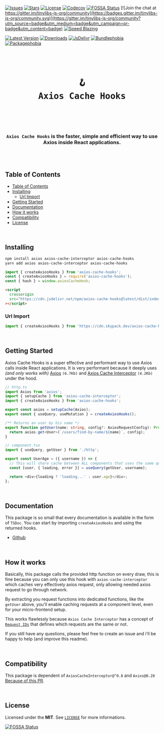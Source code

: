 <br />

[![Issues](https://img.shields.io/github/issues/arthurfiorette/tinylibs?logo=github&label=Issues)](https://github.com/arthurfiorette/tinylibs/issues)
[![Stars](https://img.shields.io/github/stars/arthurfiorette/tinylibs?logo=github&label=Stars)](https://github.com/arthurfiorette/tinylibs/stargazers)
[![License](https://img.shields.io/github/license/arthurfiorette/tinylibs?logo=githu&label=License)](https://github.com/arthurfiorette/tinylibs/blob/main/LICENSE)
[![Codecov](https://codecov.io/gh/arthurfiorette/tinylibs/branch/main/graph/badge.svg?token=ML0KGCU0VM)](https://codecov.io/gh/arthurfiorette/tinylibs)
[![FOSSA Status](https://app.fossa.com/api/projects/git%2Bgithub.com%2Farthurfiorette%2Ftinylibs.svg?type=shield)](https://app.fossa.com/projects/git%2Bgithub.com%2Farthurfiorette%2Ftinylibs?ref=badge_shield)
[![Join the chat at https://gitter.im/tinylibs-js-org/community](https://badges.gitter.im/tinylibs-js-org/community.svg)](https://gitter.im/tinylibs-js-org/community?utm_source=badge&utm_medium=badge&utm_campaign=pr-badge&utm_content=badge)
[![Speed Blazing](https://img.shields.io/badge/speed-blazing%20%F0%9F%94%A5-brightgreen.svg)](https://twitter.com/acdlite/status/974390255393505280)

[![Latest Version](https://img.shields.io/npm/v/axios-cache-hooks)](https://www.npmjs.com/package/axios-cache-hooks)
[![Downloads](https://img.shields.io/npm/dw/axios-cache-hooks)](https://www.npmjs.com/package/axios-cache-hooks)
[![JsDelivr](https://data.jsdelivr.com/v1/package/npm/axios-cache-hooks/badge?style=rounded)](https://www.jsdelivr.com/package/npm/axios-cache-hooks)
[![Bundlephobia](https://img.shields.io/bundlephobia/minzip/axios-cache-hooks/latest?style=flat)](https://bundlephobia.com/package/axios-cache-hooks@latest)
[![Packagephobia](https://packagephobia.com/badge?p=axios-cache-hooks@latest)](https://packagephobia.com/result?p=axios-cache-hooks@latest)

<br />

<div align="center">
  <pre>
  <h1>🪝<br />Axios Cache Hooks</h1>
  </pre>
  <br />
</div>

<h3 align="center">
  <code>Axios Cache Hooks</code> is the faster, simple and efficient way to use Axios inside React applications.
  <br />
  <br />
</h3>

<br />

## Table of Contents

- [Table of Contents](#table-of-contents)
- [Installing](#installing)
  - [Url Import](#url-import)
- [Getting Started](#getting-started)
- [Documentation](#documentation)
- [How it works](#how-it-works)
- [Compatibility](#compatibility)
- [License](#license)

<br />

## Installing

```sh
npm install axios axios-cache-interceptor axios-cache-hooks
yarn add axios axios-cache-interceptor axios-cache-hooks
```

```js
import { createAxiosHooks } from 'axios-cache-hooks';
const { createAxiosHooks } = require('axios-cache-hooks');
const { hash } = window.axiosCacheHook;
```

```html
<script
  crossorigin
  src="https://cdn.jsdelivr.net/npm/axios-cache-hooks@latest/dist/index.umd.js"
></script>
```

### Url Import

```ts
import { createAxiosHooks } from 'https://cdn.skypack.dev/axios-cache-hooks@latest';
```

<br />

## Getting Started

Axios Cache Hooks is a super effective and performant way to use Axios calls inside React
applications. It is very performant because it deeply uses _(and only works with)_
[Axios](https://axios-http.com) `(6.7Kb)` and
[Axios Cache Interceptor](https://axios-cache-interceptor.js.org/) `(4.2Kb)` under the
hood.

```ts
// http.ts
import Axios from 'axios';
import { setupCache } from 'axios-cache-interceptor';
import { createAxiosHooks } from 'axios-cache-hooks';

export const axios = setupCache(Axios);
export const { useQuery, useMutation } = createAxiosHooks();

/** Returns an user by his name */
export function getUser(name: string, config?: AxiosRequestConfig): Promise<User> {
  return axios.get<User>(`/users/find-by-name/${name}`, config);
}
```

```js
// component.tsx
import { useQuery, getUser } from './http';

export const UserAge = ({ username }) => {
  // This will share cache between ALL components that uses the same query and parameters.
  const [user, { loading, error }] = useQuery(getUser, username);

  return <div>{loading ? 'loading...' : user.age}</div>;
};
```

<br />

## Documentation

This package is so small that every documentation is available in the form of `TSDoc`. You can start by importing `createAxiosHooks` and using the returned hooks.

- [Github](https://github.com/arthurfiorette/tinylibs/tree/main/packages/axios-cache-hooks)

<br />

## How it works

Basically, this package calls the provided http function on every draw, this is fine
because you can only use this hook with `axios-cache-interceptor` which caches very
effectively axios request, only allowing needed axios request to go through network.

By extracting you request functions into dedicated functions, like the `getUser` above,
you'll enable caching requests at a component level, even for your micro-frontend setup.

This works flawlessly because `Axios Cache Interceptor` has a concept of
[`Request IDs`](https://axios-cache-interceptor.js.org/#/pages/request-id) that defines
which requests are the same or not.

If you still have any questions, please feel free to create an issue and i'll be happy to help (and improve this readme).

<br />

## Compatibility

This package is dependent of `AxiosCacheInterceptor@^0.8` and `Axios@0.28`
[Because of this PR](https://github.com/axios/axios/pull/4659).

<br />

## License

Licensed under the **MIT**. See [`LICENSE`](LICENSE) for more informations.

[![FOSSA Status](https://app.fossa.com/api/projects/git%2Bgithub.com%2Farthurfiorette%2Ftinylibs.svg?type=small)](https://app.fossa.com/projects/git%2Bgithub.com%2Farthurfiorette%2Ftinylibs?ref=badge_small)

<br />
